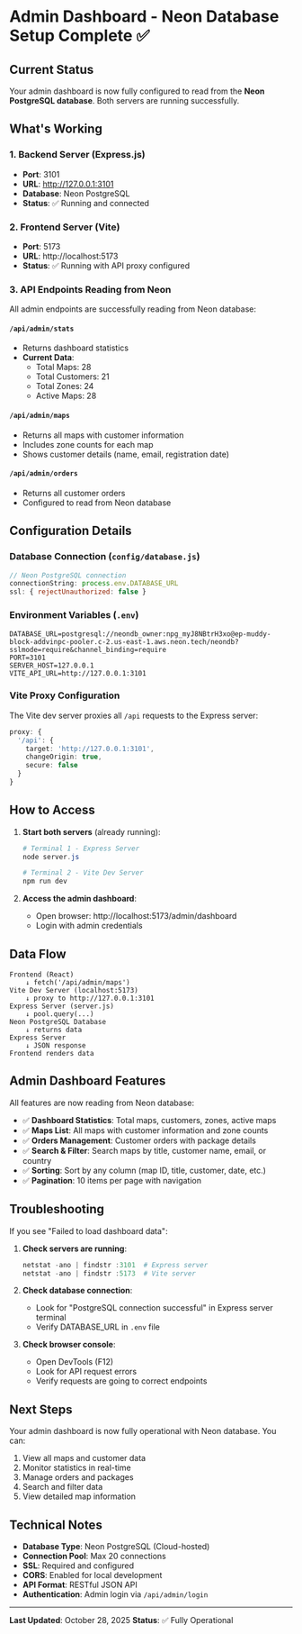 # Admin Dashboard - Neon Database Setup Complete ✅

## Current Status

Your admin dashboard is now fully configured to read from the **Neon PostgreSQL database**. Both servers are running successfully.

## What's Working

### 1. **Backend Server (Express.js)**
- **Port**: 3101
- **URL**: http://127.0.0.1:3101
- **Database**: Neon PostgreSQL
- **Status**: ✅ Running and connected

### 2. **Frontend Server (Vite)**
- **Port**: 5173
- **URL**: http://localhost:5173
- **Status**: ✅ Running with API proxy configured

### 3. **API Endpoints Reading from Neon**

All admin endpoints are successfully reading from Neon database:

#### `/api/admin/stats`
- Returns dashboard statistics
- **Current Data**:
  - Total Maps: 28
  - Total Customers: 21
  - Total Zones: 24
  - Active Maps: 28

#### `/api/admin/maps`
- Returns all maps with customer information
- Includes zone counts for each map
- Shows customer details (name, email, registration date)

#### `/api/admin/orders`
- Returns all customer orders
- Configured to read from Neon database

## Configuration Details

### Database Connection (`config/database.js`)
```javascript
// Neon PostgreSQL connection
connectionString: process.env.DATABASE_URL
ssl: { rejectUnauthorized: false }
```

### Environment Variables (`.env`)
```
DATABASE_URL=postgresql://neondb_owner:npg_myJ8NBtrH3xo@ep-muddy-block-addvinpc-pooler.c-2.us-east-1.aws.neon.tech/neondb?sslmode=require&channel_binding=require
PORT=3101
SERVER_HOST=127.0.0.1
VITE_API_URL=http://127.0.0.1:3101
```

### Vite Proxy Configuration
The Vite dev server proxies all `/api` requests to the Express server:
```typescript
proxy: {
  '/api': {
    target: 'http://127.0.0.1:3101',
    changeOrigin: true,
    secure: false
  }
}
```

## How to Access

1. **Start both servers** (already running):
   ```powershell
   # Terminal 1 - Express Server
   node server.js
   
   # Terminal 2 - Vite Dev Server
   npm run dev
   ```

2. **Access the admin dashboard**:
   - Open browser: http://localhost:5173/admin/dashboard
   - Login with admin credentials

## Data Flow

```
Frontend (React)
    ↓ fetch('/api/admin/maps')
Vite Dev Server (localhost:5173)
    ↓ proxy to http://127.0.0.1:3101
Express Server (server.js)
    ↓ pool.query(...)
Neon PostgreSQL Database
    ↓ returns data
Express Server
    ↓ JSON response
Frontend renders data
```

## Admin Dashboard Features

All features are now reading from Neon database:

- ✅ **Dashboard Statistics**: Total maps, customers, zones, active maps
- ✅ **Maps List**: All maps with customer information and zone counts
- ✅ **Orders Management**: Customer orders with package details
- ✅ **Search & Filter**: Search maps by title, customer name, email, or country
- ✅ **Sorting**: Sort by any column (map ID, title, customer, date, etc.)
- ✅ **Pagination**: 10 items per page with navigation

## Troubleshooting

If you see "Failed to load dashboard data":

1. **Check servers are running**:
   ```powershell
   netstat -ano | findstr :3101  # Express server
   netstat -ano | findstr :5173  # Vite server
   ```

2. **Check database connection**:
   - Look for "PostgreSQL connection successful" in Express server terminal
   - Verify DATABASE_URL in `.env` file

3. **Check browser console**:
   - Open DevTools (F12)
   - Look for API request errors
   - Verify requests are going to correct endpoints

## Next Steps

Your admin dashboard is now fully operational with Neon database. You can:

1. View all maps and customer data
2. Monitor statistics in real-time
3. Manage orders and packages
4. Search and filter data
5. View detailed map information

## Technical Notes

- **Database Type**: Neon PostgreSQL (Cloud-hosted)
- **Connection Pool**: Max 20 connections
- **SSL**: Required and configured
- **CORS**: Enabled for local development
- **API Format**: RESTful JSON API
- **Authentication**: Admin login via `/api/admin/login`

---

**Last Updated**: October 28, 2025
**Status**: ✅ Fully Operational
